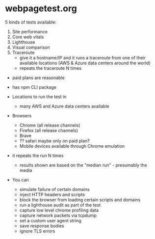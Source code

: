 # webpagetest.org

5 kinds of tests available:

1. Site performance
2. Core web vitals
3. Lighthouse
4. Visual comparison
5. Traceroute
    * give it a hostname/IP and it runs a traceroute from one of their available locations (AWS & Azure data centers around the world)
    * repeats the traceroute N times


* paid plans are reasonable
* has npm CLI package

* Locations to run the test in
  * many AWS and Azure data centers available
* Browsers
  * Chrome (all release channels)
  * Firefox (all release channels)
  * Brave
  * ?? safari maybe only on paid plan?
  * Mobile devices available through Chrome emulation
* it repeats the run N times
  * results shown are based on the "median run" - presumably the media
* You can
  * simulate failure of certain domains
  * inject HTTP headers and scripts
  * block the browser from loading certain scripts and domains
  * run a lighthouse audit as part of the test
  * capture low level chrome profiling data
  * capture network packets via tcpdump
  * set a custom user agent string
  * save response bodies
  * ignore TLS errors